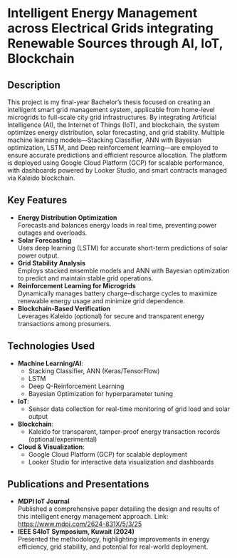 # Intelligent Energy Management across Electrical Grids integrating Renewable Sources through AI, IoT, Blockchain

## Description
This project is my final-year Bachelor’s thesis focused on creating an intelligent smart grid management system, applicable from home-level microgrids to full-scale city grid infrastructures. By integrating Artificial Intelligence (AI), the Internet of Things (IoT), and blockchain, the system optimizes energy distribution, solar forecasting, and grid stability. Multiple machine learning models—Stacking Classifier, ANN with Bayesian optimization, LSTM, and Deep reinforcement learning—are employed to ensure accurate predictions and efficient resource allocation. The platform is deployed using Google Cloud Platform (GCP) for scalable performance, with dashboards powered by Looker Studio, and smart contracts managed via Kaleido blockchain.

## Key Features
- **Energy Distribution Optimization**  
  Forecasts and balances energy loads in real time, preventing power outages and overloads.
- **Solar Forecasting**  
  Uses deep learning (LSTM) for accurate short-term predictions of solar power output.
- **Grid Stability Analysis**  
  Employs stacked ensemble models and ANN with Bayesian optimization to predict and maintain stable grid operations.
- **Reinforcement Learning for Microgrids**  
  Dynamically manages battery charge–discharge cycles to maximize renewable energy usage and minimize grid dependence.
- **Blockchain-Based Verification**  
  Leverages Kaleido (optional) for secure and transparent energy transactions among prosumers.

## Technologies Used
- **Machine Learning/AI**:  
  - Stacking Classifier, ANN (Keras/TensorFlow)
  - LSTM
  - Deep Q-Reinforcement Learning
  - Bayesian Optimization for hyperparameter tuning
- **IoT**:  
  - Sensor data collection for real-time monitoring of grid load and solar output
- **Blockchain**:  
  - Kaleido for transparent, tamper-proof energy transaction records (optional/experimental)
- **Cloud & Visualization**:  
  - Google Cloud Platform (GCP) for scalable deployment
  - Looker Studio for interactive data visualization and dashboards

## Publications and Presentations
- **MDPI IoT Journal**  
  Published a comprehensive paper detailing the design and results of this intelligent energy management approach.
  Link: https://www.mdpi.com/2624-831X/5/3/25 
- **IEEE S4IoT Symposium, Kuwait (2024)**  
  Presented the methodology, highlighting improvements in energy efficiency, grid stability, and potential for real-world deployment.
